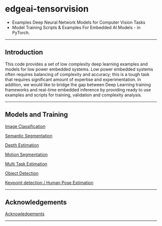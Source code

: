 # edgeai-tensorvision
* Examples Deep Neural Network Models for Computer Vision Tasks
* Model Training Scripts & Examples For Embedded AI Models - in PyTorch.

<hr>

## Introduction
This code provides a set of low complexity deep learning examples and models for low power embedded systems. Low power embedded systems often requires balancing of complexity and accuracy; this is a tough task that requires significant amount of expertise and experimentation. In addition, we would like to bridge the gap between Deep Learning training frameworks and real-time embedded inference by providing ready to use examples and scripts for training, validation and complexity analysis. 

<hr>

## Models and Training
[Image Classification](./docs/image_classification.md)<br>

[Semantic Segmentation](./docs/semantic_segmentation.md)<br>

[Depth Estimation](./docs/depth_estimation.md)<br>

[Motion Segmentation](./docs/motion_segmentation.md)<br>

[Multi Task Estimation](./docs/multi_task_learning.md)<br>

[Object Detection](./docs/object_detection.md)<br>

[Keypoint detection / Human Pose Estimation](./docs/keypoint_detection.md)<br>

<hr>


## Acknowledgements

[Acknowledgements](./docs/acknowledgements.md)

<hr>

